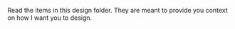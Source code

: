 Read the items in this design folder. They are meant to provide you context on how I want you to design.


